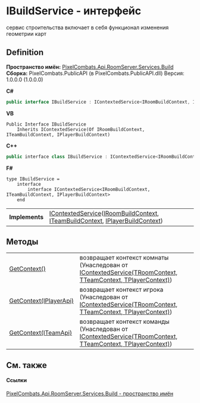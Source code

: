 # IBuildService - интерфейс


сервис строительства 
включает в себя функционал изменения геометрии карт




## Definition
**Пространство имён:** <a href="13601317-1cec-d8a4-23a8-2be7208954e2">PixelCombats.Api.RoomServer.Services.Build</a>  
**Сборка:** PixelCombats.PublicAPI (в PixelCombats.PublicAPI.dll) Версия: 1.0.0.0 (1.0.0.0)

**C#**
``` C#
public interface IBuildService : IContextedService<IRoomBuildContext, ITeamBuildContext, IPlayerBuildContext>
```
**VB**
``` VB
Public Interface IBuildService
	Inherits IContextedService(Of IRoomBuildContext, ITeamBuildContext, IPlayerBuildContext)
```
**C++**
``` C++
public interface class IBuildService : IContextedService<IRoomBuildContext^, ITeamBuildContext^, IPlayerBuildContext^>
```
**F#**
``` F#
type IBuildService = 
    interface
        interface IContextedService<IRoomBuildContext, ITeamBuildContext, IPlayerBuildContext>
    end
```

<table><tr><td><strong>Implements</strong></td><td><a href="7560407f-5a49-03ee-e909-e5d8162d1c67">IContextedService</a>(<a href="1454bf3a-ec8e-658c-da06-a4517b441365">IRoomBuildContext</a>, <a href="83852650-0f61-f79a-9ab0-3947a239dee7">ITeamBuildContext</a>, <a href="d210fc7f-ece5-52e1-a812-cb4642c7f343">IPlayerBuildContext</a>)</td></tr>
</table>



## Методы
<table>
<tr>
<td><a href="39b804d9-49b5-0bf4-6ae9-0eb2276ad2d0">GetContext()</a></td>
<td>возвращает контекст комнаты<br />(Унаследован от <a href="7560407f-5a49-03ee-e909-e5d8162d1c67">IContextedService(TRoomContext, TTeamContext, TPlayerContext)</a>)</td></tr>
<tr>
<td><a href="e5bfb119-47c9-9480-4a3c-44f361ffb49f">GetContext(IPlayerApi)</a></td>
<td>возвращает контекст игрока<br />(Унаследован от <a href="7560407f-5a49-03ee-e909-e5d8162d1c67">IContextedService(TRoomContext, TTeamContext, TPlayerContext)</a>)</td></tr>
<tr>
<td><a href="b32c88a6-192c-6c63-37dd-71717be72f4f">GetContext(ITeamApi)</a></td>
<td>возвращает контекст команды<br />(Унаследован от <a href="7560407f-5a49-03ee-e909-e5d8162d1c67">IContextedService(TRoomContext, TTeamContext, TPlayerContext)</a>)</td></tr>
</table>

## См. также


#### Ссылки
<a href="13601317-1cec-d8a4-23a8-2be7208954e2">PixelCombats.Api.RoomServer.Services.Build - пространство имён</a>  
